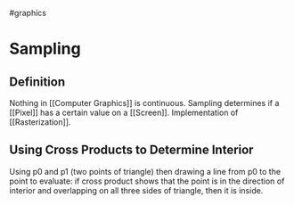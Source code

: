 
#graphics 

# Sampling

## Definition

Nothing in [[Computer Graphics]] is continuous. Sampling determines if a [[Pixel]] has a certain value on a [[Screen]]. Implementation of [[Rasterization]].

## Using Cross Products to Determine Interior

Using p0 and p1 (two points of triangle) then drawing a line from p0 to the point to evaluate: if cross product shows that the point is in the direction of interior and overlapping on all three sides of triangle, then it is inside.
